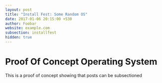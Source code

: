 ```yaml
---
layout: post
title: "Install Fest: Some Random OS"
date: 2017-01-06 20:15:00 +530
author: Foobar
website: example.com
subsection: installfest
hidden: true
---
```


# Proof Of Concept Operating System

This is a proof of concept showing that posts can be subsectioned

